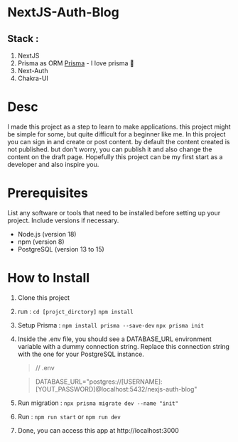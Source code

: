 # NextJS-Auth-Blog
## Stack : 
1. NextJS
2. Prisma as ORM [Prisma](http://prisma.io) - I love prisma 💜
3. Next-Auth
4. Chakra-UI


# Desc
I made this project as a step to learn to make applications. this project might be simple for some, but quite difficult for a beginner like me.
In this project you can sign in and create or post content. by default the content created is not published. but don't worry, you can publish it and also change the content on the draft page.
Hopefully this project can be my first start as a developer and also inspire you.

# Prerequisites
List any software or tools that need to be installed before setting up your project. Include versions if necessary.

- Node.js (version 18)
- npm (version 8)
- PostgreSQL (version 13 to 15)


# How to Install
1. Clone this project
2. run :
    `cd [projct_dirctory]` 
    `npm install`
3. Setup Prisma :
    `npm install prisma --save-dev`
    `npx prisma init`
4. Inside the .env file, you should see a DATABASE_URL environment variable with a dummy connection string. Replace this connection string with the one for your PostgreSQL instance.
    
    > // .env

    > DATABASE_URL="postgres://[USERNAME]:[YOUT_PASSWORD]@localhost:5432/nexjs-auth-blog"

5. Run migration :
 `npx prisma migrate dev --name "init"`
6. Run :
   `npm run start` or `npm run dev`
8. Done, you can access this app at http://localhost:3000
